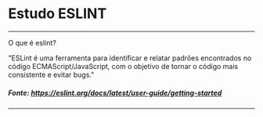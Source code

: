 # Estudo  ESLINT

----
O que é eslint?


"ESLint é uma ferramenta para identificar e relatar padrões encontrados no código ECMAScript/JavaScript, com o objetivo de tornar o código mais consistente e evitar bugs." 

##### Fonte: https://eslint.org/docs/latest/user-guide/getting-started
----
